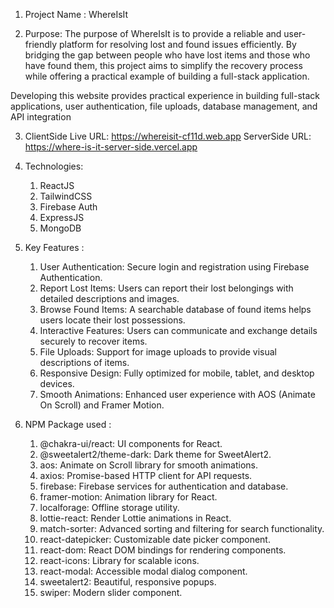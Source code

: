 1. Project Name : WhereIsIt

2. Purpose: The purpose of WhereIsIt is to provide a reliable and user-friendly platform for resolving lost and found issues efficiently. By bridging the gap between people who have lost items and those who have found them, this project aims to simplify the recovery process while offering a practical example of building a full-stack application.

Developing this website provides practical experience in building full-stack applications, user authentication, file uploads, database management, and API integration

3. ClientSide Live URL: https://whereisit-cf11d.web.app
   ServerSide URL: https://where-is-it-server-side.vercel.app

4. Technologies: 
    1. ReactJS
    2. TailwindCSS
    3. Firebase Auth
    4. ExpressJS
    5. MongoDB

5. Key Features :
    1. User Authentication: Secure login and registration using Firebase Authentication.
    2. Report Lost Items: Users can report their lost belongings with detailed descriptions and images.
    3. Browse Found Items: A searchable database of found items helps users locate their lost possessions.
    4. Interactive Features: Users can communicate and exchange details securely to recover items.
    5. File Uploads: Support for image uploads to provide visual descriptions of items.
    6. Responsive Design: Fully optimized for mobile, tablet, and desktop devices.
    7. Smooth Animations: Enhanced user experience with AOS (Animate On Scroll) and Framer Motion.

6. NPM Package used : 
    1. @chakra-ui/react: UI components for React.
    2. @sweetalert2/theme-dark: Dark theme for SweetAlert2.
    3. aos: Animate on Scroll library for smooth animations.
    4. axios: Promise-based HTTP client for API requests.
    5. firebase: Firebase services for authentication and database.
    6. framer-motion: Animation library for React.
    7. localforage: Offline storage utility.
    8. lottie-react: Render Lottie animations in React.
    9. match-sorter: Advanced sorting and filtering for search functionality.
    10. react-datepicker: Customizable date picker component.
    11. react-dom: React DOM bindings for rendering components.
    12. react-icons: Library for scalable icons.
    13. react-modal: Accessible modal dialog component.
    14. sweetalert2: Beautiful, responsive popups.
    15. swiper: Modern slider component.
